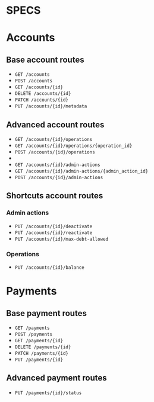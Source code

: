 # SPECS


# Accounts

## Base account routes

- `GET /accounts`
- `POST /accounts`
- `GET /accounts/{id}`
- `DELETE /accounts/{id}`
- `PATCH /accounts/{id}`
- `PUT /accounts/{id}/metadata`

## Advanced account routes

- `GET /accounts/{id}/operations`
- `GET /accounts/{id}/operations/{operation_id}`
- `POST /accounts/{id}/operations`
- 
- `GET /accounts/{id}/admin-actions`
- `GET /accounts/{id}/admin-actions/{admin_action_id}`
- `POST /accounts/{id}/admin-actions`

## Shortcuts account routes

### Admin actions

- `PUT /accounts/{id}/deactivate`
- `PUT /accounts/{id}/reactivate`
- `PUT /accounts/{id}/max-debt-allowed`

### Operations

- `PUT /accounts/{id}/balance`

# Payments

## Base payment routes

- `GET /payments`
- `POST /payments`
- `GET /payments/{id}`
- `DELETE /payments/{id}`
- `PATCH /payments/{id}`
- `PUT /payments/{id}`

## Advanced payment routes

- `PUT /payments/{id}/status`

